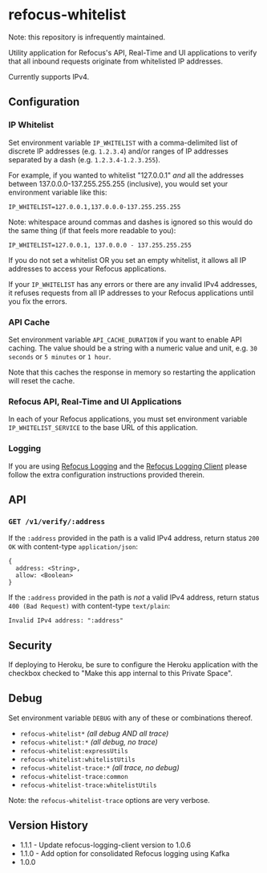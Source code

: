# refocus-whitelist

Note: this repository is infrequently maintained.

Utility application for Refocus's API, Real-Time and UI applications to verify
that all inbound requests originate from whitelisted IP addresses.

Currently supports IPv4.



## Configuration

### IP Whitelist

Set environment variable `IP_WHITELIST` with a comma-delimited list of discrete
IP addresses (e.g. `1.2.3.4`) and/or ranges of IP addresses separated by a dash
(e.g. `1.2.3.4-1.2.3.255`).

For example, if you wanted to whitelist "127.0.0.1" *and* all the addresses
between 137.0.0.0-137.255.255.255 (inclusive), you would set your environment
variable like this:

```
IP_WHITELIST=127.0.0.1,137.0.0.0-137.255.255.255
``` 

Note: whitespace around commas and dashes is ignored so this would do the same
thing (if that feels more readable to you):

```
IP_WHITELIST=127.0.0.1, 137.0.0.0 - 137.255.255.255
``` 

If you do not set a whitelist OR you set an empty whitelist, it allows all IP
addresses to access your Refocus applications.

If your `IP_WHITELIST` has any errors or there are any invalid IPv4 addresses,
it refuses requests from all IP addresses to your Refocus applications until
you fix the errors.  

### API Cache

Set environment variable `API_CACHE_DURATION` if you want to enable API
caching. The value should be a string with a numeric value and unit, e.g.
`30 seconds` or `5 minutes` or `1 hour`. 

Note that this caches the response in memory so restarting the application will
reset the cache. 

### Refocus API, Real-Time and UI Applications

In each of your Refocus applications, you must set environment variable
`IP_WHITELIST_SERVICE` to the base URL of this application.

### Logging

If you are using [Refocus Logging](https://github.com/salesforce/refocus-logging) and the [Refocus Logging Client](https://www.npmjs.com/package/@salesforce/refocus-logging-client) please follow the extra configuration instructions provided therein.

## API

### `GET /v1/verify/:address`

If the `:address` provided in the path is a valid IPv4 address, return
status `200 OK` with content-type `application/json`:

```
{
  address: <String>,
  allow: <Boolean>
}
```

If the `:address` provided in the path is *not* a valid IPv4 address, return
status `400 (Bad Request)` with content-type `text/plain`:

```
Invalid IPv4 address: ":address"
```

## Security

If deploying to Heroku, be sure to configure the Heroku application with the
checkbox checked to "Make this app internal to this Private Space". 

## Debug

Set environment variable `DEBUG` with any of these or combinations thereof.

- `refocus-whitelist*` *(all debug AND all trace)*
- `refocus-whitelist:*` *(all debug, no trace)*
- `refocus-whitelist:expressUtils`
- `refocus-whitelist:whitelistUtils`
- `refocus-whitelist-trace:*` *(all trace, no debug)*
- `refocus-whitelist-trace:common`
- `refocus-whitelist-trace:whitelistUtils`

Note: the `refocus-whitelist-trace` options are very verbose.

## Version History

- 1.1.1 - Update refocus-logging-client version to 1.0.6
- 1.1.0 - Add option for consolidated Refocus logging using Kafka
- 1.0.0
